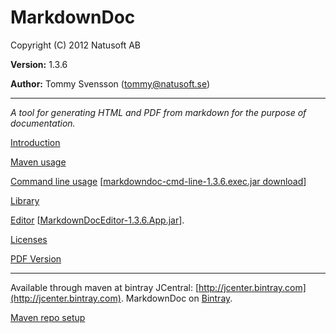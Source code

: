 # MarkdownDoc

Copyright (C) 2012 Natusoft AB

__Version:__ 1.3.6

__Author:__ Tommy Svensson (tommy@natusoft.se)

----

_A tool for generating HTML and PDF from markdown for the purpose of documentation._

[Introduction](https://github.com/tombensve/MarkdownDoc/blob/master/Docs/MarkdownDoc.md)

[Maven usage](https://github.com/tombensve/MarkdownDoc/blob/master/MavenPlugin/docs/MarkdownDoc-Maven-Plugin.md)

[Command line usage](https://github.com/tombensve/MarkdownDoc/blob/master/CommandLine/docs/MarkdownDoc-CommandLine.md)
\[[markdowndoc-cmd-line-1.3.6.exec.jar download](http://dl.bintray.com/tommy/maven/se/natusoft/tools/doc/markdowndoc/markdowndoc-cmd-line/1.3.6/markdowndoc-cmd-line-1.3.6.exec.jar)\]

[Library](https://github.com/tombensve/MarkdownDoc/blob/master/Library/docs/MarkdownDoc-Library.md)

[Editor](https://github.com/tombensve/MarkdownDoc/blob/master/Editor/docs/MarkdownDoc-Editor.md) \[[MarkdownDocEditor-1.3.6.App.jar](http://dl.bintray.com/tommy/maven/se/natusoft/tools/doc/markdowndoc/MarkdownDocEditor/1.3.6/MarkdownDocEditor-1.3.6.App.jar)\].

[Licenses](https://github.com/tombensve/MarkdownDoc/blob/master/Docs/licenses.md)

[PDF Version](https://github.com/tombensve/MarkdownDoc/blob/master/Docs/MarkdownDoc-User-Guide.pdf)

----

Available through maven at bintray JCentral: [http://jcenter.bintray.com](http://jcenter.bintray.com). MarkdownDoc on [Bintray](https://bintray.com/tommy/maven/MarkdownDoc).

[Maven repo setup](https://github.com/tombensve/CommonStuff/blob/master/docs/MavenRepository.md)
